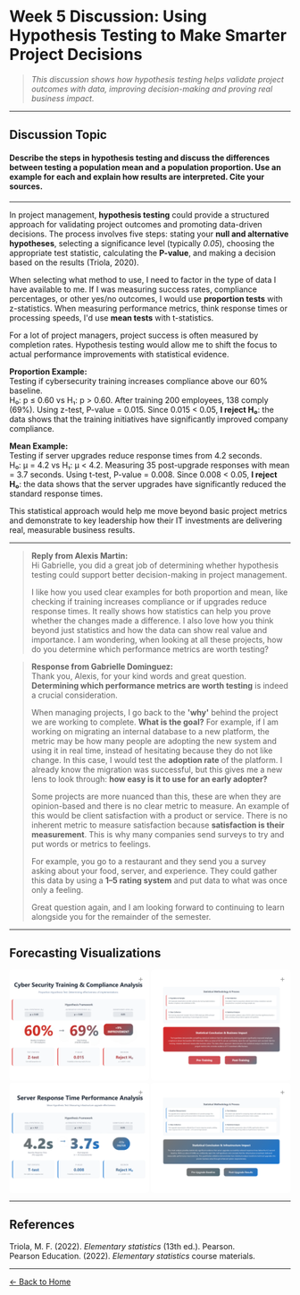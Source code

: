 # Week 5 Discussion: Using Hypothesis Testing to Make Smarter Project Decisions

> *This discussion shows how hypothesis testing helps validate project outcomes with data, improving decision-making and proving real business impact.*

---

## **Discussion Topic**
#### Describe the steps in hypothesis testing and discuss the differences between testing a population mean and a population proportion. Use an example for each and explain how results are interpreted. Cite your sources.

---

In project management, **hypothesis testing** could provide a structured approach for validating project outcomes and promoting data-driven decisions. The process involves five steps: stating your **null and alternative hypotheses**, selecting a significance level (typically *0.05*), choosing the appropriate test statistic, calculating the **P-value**, and making a decision based on the results (Triola, 2020).

When selecting what method to use, I need to factor in the type of data I have available to me. If I was measuring success rates, compliance percentages, or other yes/no outcomes, I would use **proportion tests** with z-statistics. When measuring performance metrics, think response times or processing speeds, I'd use **mean tests** with t-statistics.

For a lot of project managers, project success is often measured by completion rates. Hypothesis testing would allow me to shift the focus to actual performance improvements with statistical evidence.

**Proportion Example:**  
Testing if cybersecurity training increases compliance above our 60% baseline.  
H₀: p ≤ 0.60 vs H₁: p > 0.60. After training 200 employees, 138 comply (69%). Using z-test, P-value = 0.015. Since 0.015 < 0.05, **I reject H₀**: the data shows that the training initiatives have significantly improved company compliance.

**Mean Example:**  
Testing if server upgrades reduce response times from 4.2 seconds.  
H₀: μ = 4.2 vs H₁: μ < 4.2. Measuring 35 post-upgrade responses with mean = 3.7 seconds. Using t-test, P-value = 0.008. Since 0.008 < 0.05, **I reject H₀**: the data shows that the server upgrades have significantly reduced the standard response times.

This statistical approach would help me move beyond basic project metrics and demonstrate to key leadership how their IT investments are delivering real, measurable business results.

---

> **Reply from Alexis Martin:**  
> Hi Gabrielle, you did a great job of determining whether hypothesis testing could support better decision-making in project management.
> 
> I like how you used clear examples for both proportion and mean, like checking if training increases compliance or if upgrades reduce response times. It really shows how statistics can help you prove whether the changes made a difference. I also love how you think beyond just statistics and how the data can show real value and importance. I am wondering, when looking at all these projects, how do you determine which performance metrics are worth testing?

> **Response from Gabrielle Dominguez:**  
> Thank you, Alexis, for your kind words and great question. **Determining which performance metrics are worth testing** is indeed a crucial consideration.  
>  
> When managing projects, I go back to the **'why'** behind the project we are working to complete. **What is the goal?** For example, if I am working on migrating an internal database to a new platform, the metric may be how many people are adopting the new system and using it in real time, instead of hesitating because they do not like change. In this case, I would test the **adoption rate** of the platform. I already know the migration was successful, but this gives me a new lens to look through: **how easy is it to use for an early adopter?**
> 
> Some projects are more nuanced than this, these are when they are opinion-based and there is no clear metric to measure. An example of this would be client satisfaction with a product or service. There is no inherent metric to measure satisfaction because **satisfaction is their measurement**. This is why many companies send surveys to try and put words or metrics to feelings.  
>  
> For example, you go to a restaurant and they send you a survey asking about your food, server, and experience. They could gather this data by using a **1–5 rating system** and put data to what was once only a feeling.
>  
> Great question again, and I am looking forward to continuing to learn alongside you for the remainder of the semester.

---

## Forecasting Visualizations

<style>
  .image-row {
    display: grid;
    grid-template-columns: repeat(2, 1fr);
    grid-gap: 4px 4px;
    max-width: 900px;
    margin: 0 auto;
  }

  .img-container {
    position: relative;
    width: 100%;
    cursor: pointer;
  }

  .img-container img {
    display: block;
    width: 100%;
    height: auto;
    border-radius: 4px;
  }

  .zoom-plus {
    position: absolute;
    top: 5px;
    right: 5px;
    font-weight: normal;
    font-size: 14px;
    color: rgba(0, 0, 0, 0.4);
    background: transparent;
    border-radius: 2px;
    padding: 2px 5px;
    user-select: none;
    pointer-events: none;
    transition: color 0.3s ease;
  }

  .img-container:hover .zoom-plus {
    color: rgba(0, 0, 0, 0.7);
  }

  .modal {
    display: none;
    position: fixed;
    z-index: 1000;
    left: 0;
    top: 0;
    width: 100vw;
    height: 100vh;
    background: rgba(0,0,0,0.8);
    justify-content: center;
    align-items: center;
  }

  .modal.active {
    display: flex;
  }

  .modal img {
    max-width: 90%;
    max-height: 90%;
    box-shadow: 0 0 15px rgba(0,0,0,0.5);
    border-radius: 8px;
  }

  .modal-close {
    position: fixed;
    top: 20px;
    right: 30px;
    color: white;
    font-size: 30px;
    font-weight: bold;
    cursor: pointer;
    user-select: none;
  }

  /* MOBILE: push plus sign far outside top-right corner */
  @media (max-width: 600px) {
    .image-row {
      grid-template-columns: repeat(2, 1fr);
      grid-gap: 3px 3px;
    }

    .zoom-plus {
      top: -30px !important;
      right: -30px !important;
      background: rgba(0, 128, 128, 0.3) !important; /* TEAL */
      color: rgba(0, 0, 0, 0.5) !important;
      pointer-events: none !important;
    }
  }
</style>

<div class="image-row">
  <div class="img-container">
    <img src="https://raw.githubusercontent.com/GabrielleDominguez/Statics-Applied-Bridging-Data-Decision-Making-in-Project-Management/a1827491001287a4ade1414fe0dd9599b4c9a86f/Article%205%2C%20image%201%20v2.png" alt="Forecasting Image 1" class="zoomable" />
    <div class="zoom-plus" aria-hidden="true">+</div>
  </div>

  <div class="img-container">
    <img src="https://raw.githubusercontent.com/GabrielleDominguez/Statics-Applied-Bridging-Data-Decision-Making-in-Project-Management/a1827491001287a4ade1414fe0dd9599b4c9a86f/Atricle%205%2C%20image%202%20v2.png" alt="Forecasting Image 2" class="zoomable" />
    <div class="zoom-plus" aria-hidden="true">+</div>
  </div>

  <div class="img-container">
    <img src="https://raw.githubusercontent.com/GabrielleDominguez/Statics-Applied-Bridging-Data-Decision-Making-in-Project-Management/a1827491001287a4ade1414fe0dd9599b4c9a86f/Article%205%2C%20image%203%20v2.png" alt="Forecasting Image 3" class="zoomable" />
    <div class="zoom-plus" aria-hidden="true">+</div>
  </div>

  <div class="img-container">
    <img src="https://raw.githubusercontent.com/GabrielleDominguez/Statics-Applied-Bridging-Data-Decision-Making-in-Project-Management/a1827491001287a4ade1414fe0dd9599b4c9a86f/Article%205%2C%20image%204%20v2.png" alt="Forecasting Image 4" class="zoomable" />
    <div class="zoom-plus" aria-hidden="true">+</div>
  </div>
</div>

<div id="modal" class="modal" role="dialog" aria-modal="true" aria-labelledby="modal-label">
  <span id="modal-close" class="modal-close" aria-label="Close modal">&times;</span>
  <img src="" alt="" id="modal-img" />
</div>

<script>
  const zoomables = document.querySelectorAll('.zoomable');
  const modal = document.getElementById('modal');
  const modalImg = document.getElementById('modal-img');
  const modalClose = document.getElementById('modal-close');

  zoomables.forEach(img => {
    img.addEventListener('click', () => {
      modal.classList.add('active');
      modalImg.src = img.src;
      modalImg.alt = img.alt;
    });
  });

  modalClose.addEventListener('click', () => {
    modal.classList.remove('active');
    modalImg.src = '';
  });

  modal.addEventListener('click', (e) => {
    if (e.target === modal) {
      modal.classList.remove('active');
      modalImg.src = '';
    }
  });

  document.addEventListener('keydown', (e) => {
    if (e.key === "Escape" && modal.classList.contains('active')) {
      modal.classList.remove('active');
      modalImg.src = '';
    }
  });
</script>

---
 
## References

Triola, M. F. (2022). *Elementary statistics* (13th ed.). Pearson.  
Pearson Education. (2022). *Elementary statistics* course materials.

---

[← Back to Home](https://gabrielledominguez.github.io/Statics-Applied-Bridging-Data-Decision-Making-in-Project-Management/)

